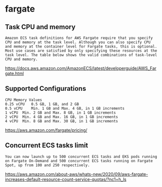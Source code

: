 # fargate

## Task CPU and memory
```
Amazon ECS task definitions for AWS Fargate require that you specify CPU and memory at the task level. Although you can also specify CPU and memory at the container level for Fargate tasks, this is optional. Most use cases are satisfied by only specifying these resources at the task level. The table below shows the valid combinations of task-level CPU and memory.
```
https://docs.aws.amazon.com/AmazonECS/latest/developerguide/AWS_Fargate.html


## Supported Configurations
```
CPU Memory Values
0.25 vCPU	0.5 GB, 1 GB, and 2 GB
0.5 vCPU	Min. 1 GB and Max. 4 GB, in 1 GB increments
1 vCPU	Min. 2 GB and Max. 8 GB, in 1 GB increments
2 vCPU	Min. 4 GB and Max. 16 GB, in 1 GB increments
4 vCPU	Min. 8 GB and Max. 30 GB, in 1 GB increments
```
https://aws.amazon.com/fargate/pricing/

## Concurrent ECS tasks limit
```
You can now launch up to 500 concurrent ECS tasks and EKS pods running on Fargate On-Demand and 500 concurrent ECS tasks running on Fargate Spot, up from 100 and 250 respectively.
```
https://aws.amazon.com/about-aws/whats-new/2020/09/aws-fargate-increases-default-resource-count-service-quotas/?nc1=h_ls